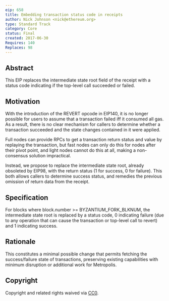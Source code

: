 ```yaml
---
eip: 658
title: Embedding transaction status code in receipts
author: Nick Johnson <nick@ethereum.org>
type: Standard Track
category: Core
status: Final
created: 2017-06-30
Requires: 140
Replaces: 98
---
```


## Abstract
This EIP replaces the intermediate state root field of the receipt with a status code indicating if the top-level call succeeded or failed.

## Motivation
With the introduction of the REVERT opcode in EIP140, it is no longer possible for users to assume that a transaction failed iff it consumed all gas. As a result, there is no clear mechanism for callers to determine whether a transaction succeeded and the state changes contained in it were applied.

Full nodes can provide RPCs to get a transaction return status and value by replaying the transaction, but fast nodes can only do this for nodes after their pivot point, and light nodes cannot do this at all, making a non-consensus solution impractical.

Instead, we propose to replace the intermediate state root, already obsoleted by EIP98, with the return status (1 for success, 0 for failure). This both allows callers to determine success status, and remedies the previous omission of return data from the receipt.

## Specification
For blocks where block.number >= BYZANTIUM_FORK_BLKNUM, the intermediate state root is replaced by a status code, 0 indicating failure (due to any operation that can cause the transaction or top-level call to revert) and 1 indicating success.

## Rationale
This constitutes a minimal possible change that permits fetching the success/failure state of transactions, preserving existing capabilities with minimum disruption or additional work for Metropolis.

## Copyright
Copyright and related rights waived via [CC0](https://creativecommons.org/publicdomain/zero/1.0/).
